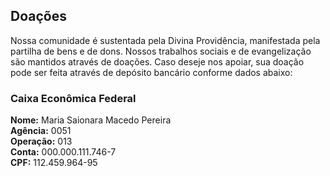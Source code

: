## Doações

Nossa comunidade é sustentada pela Divina Providência, manifestada pela partilha de bens e de dons. Nossos trabalhos sociais e de evangelização são mantidos através de doações. Caso deseje nos apoiar, sua doação pode ser feita através de depósito bancário conforme dados abaixo:

### Caixa Econômica Federal
**Nome:** Maria Saionara Macedo Pereira<br>
**Agência:** 0051<br>
**Operação:** 013<br>
**Conta:** 000.000.111.746-7<br>
**CPF:** 112.459.964-95
